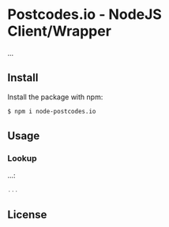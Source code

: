 # Postcodes.io - NodeJS Client/Wrapper

...

## Install

Install the package with npm:

``` bash
$ npm i node-postcodes.io
```

## Usage

### Lookup

...:

``` javascript
...
```

## License

```
```